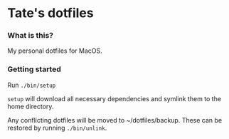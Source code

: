 # Tate's dotfiles

### What is this?
My personal dotfiles for MacOS.

### Getting started
Run `./bin/setup`

`setup` will download all necessary dependencies and symlink them to the home directory.

Any conflicting dotfiles will be moved to ~/dotfiles/backup. These
can be restored by running `./bin/unlink`.
